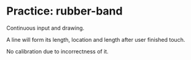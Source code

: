 # Practice: rubber-band

Continuous input and drawing.

A line will form its length, location and length after user finished touch.

No calibration due to incorrectness of it.

